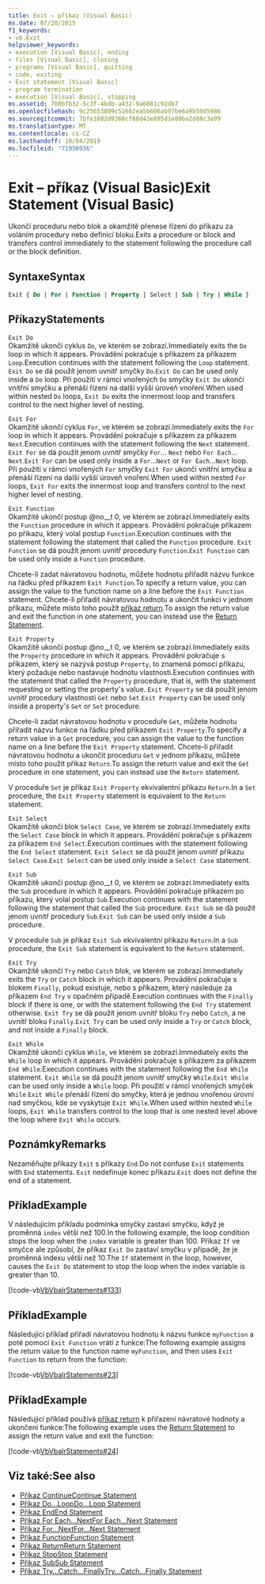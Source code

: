 ```yaml
---
title: Exit – příkaz (Visual Basic)
ms.date: 07/20/2015
f1_keywords:
- vb.Exit
helpviewer_keywords:
- execution [Visual Basic], ending
- files [Visual Basic], closing
- programs [Visual Basic], quitting
- code, exiting
- Exit statement [Visual Basic]
- program termination
- execution [Visual Basic], stopping
ms.assetid: 760bfb32-5c3f-4bdb-a432-9a6001c92db7
ms.openlocfilehash: 9c25653809c51662ea5b606ab97be6a9b50d5986
ms.sourcegitcommit: 7bfe1682d9368cf88d43e895d1e80ba2d88c3a99
ms.translationtype: MT
ms.contentlocale: cs-CZ
ms.lasthandoff: 10/04/2019
ms.locfileid: "71956936"
---
```

# <a name="exit-statement-visual-basic"></a><span data-ttu-id="22379-102">Exit – příkaz (Visual Basic)</span><span class="sxs-lookup"><span data-stu-id="22379-102">Exit Statement (Visual Basic)</span></span>

<span data-ttu-id="22379-103">Ukončí proceduru nebo blok a okamžitě přenese řízení do příkazu za voláním procedury nebo definicí bloku.</span><span class="sxs-lookup"><span data-stu-id="22379-103">Exits a procedure or block and transfers control immediately to the statement following the procedure call or the block definition.</span></span>

## <a name="syntax"></a><span data-ttu-id="22379-104">Syntaxe</span><span class="sxs-lookup"><span data-stu-id="22379-104">Syntax</span></span>

```vb
Exit { Do | For | Function | Property | Select | Sub | Try | While }
```

## <a name="statements"></a><span data-ttu-id="22379-105">Příkazy</span><span class="sxs-lookup"><span data-stu-id="22379-105">Statements</span></span>

 `Exit Do`  
 <span data-ttu-id="22379-106">Okamžitě ukončí cyklus `Do`, ve kterém se zobrazí.</span><span class="sxs-lookup"><span data-stu-id="22379-106">Immediately exits the `Do` loop in which it appears.</span></span> <span data-ttu-id="22379-107">Provádění pokračuje s příkazem za příkazem `Loop`.</span><span class="sxs-lookup"><span data-stu-id="22379-107">Execution continues with the statement following the `Loop` statement.</span></span> <span data-ttu-id="22379-108">`Exit Do` se dá použít jenom uvnitř smyčky `Do`.</span><span class="sxs-lookup"><span data-stu-id="22379-108">`Exit Do` can be used only inside a `Do` loop.</span></span> <span data-ttu-id="22379-109">Při použití v rámci vnořených `Do` smyčky `Exit Do` ukončí vnitřní smyčku a přenáší řízení na další vyšší úroveň vnoření.</span><span class="sxs-lookup"><span data-stu-id="22379-109">When used within nested `Do` loops, `Exit Do` exits the innermost loop and transfers control to the next higher level of nesting.</span></span>

 `Exit For`  
 <span data-ttu-id="22379-110">Okamžitě ukončí cyklus `For`, ve kterém se zobrazí.</span><span class="sxs-lookup"><span data-stu-id="22379-110">Immediately exits the `For` loop in which it appears.</span></span> <span data-ttu-id="22379-111">Provádění pokračuje s příkazem za příkazem `Next`.</span><span class="sxs-lookup"><span data-stu-id="22379-111">Execution continues with the statement following the `Next` statement.</span></span> <span data-ttu-id="22379-112">`Exit For` se dá použít jenom uvnitř smyčky `For`... `Next` nebo `For Each`... `Next`.</span><span class="sxs-lookup"><span data-stu-id="22379-112">`Exit For` can be used only inside a `For`...`Next` or `For Each`...`Next` loop.</span></span> <span data-ttu-id="22379-113">Při použití v rámci vnořených `For` smyčky `Exit For` ukončí vnitřní smyčku a přenáší řízení na další vyšší úroveň vnoření.</span><span class="sxs-lookup"><span data-stu-id="22379-113">When used within nested `For` loops, `Exit For` exits the innermost loop and transfers control to the next higher level of nesting.</span></span>

 `Exit Function`  
 <span data-ttu-id="22379-114">Okamžitě ukončí postup @no__t 0, ve kterém se zobrazí.</span><span class="sxs-lookup"><span data-stu-id="22379-114">Immediately exits the `Function` procedure in which it appears.</span></span> <span data-ttu-id="22379-115">Provádění pokračuje příkazem po příkazu, který volal postup `Function`.</span><span class="sxs-lookup"><span data-stu-id="22379-115">Execution continues with the statement following the statement that called the `Function` procedure.</span></span> <span data-ttu-id="22379-116">`Exit Function` se dá použít jenom uvnitř procedury `Function`.</span><span class="sxs-lookup"><span data-stu-id="22379-116">`Exit Function` can be used only inside a `Function` procedure.</span></span>

 <span data-ttu-id="22379-117">Chcete-li zadat návratovou hodnotu, můžete hodnotu přiřadit názvu funkce na řádku před příkazem `Exit Function`.</span><span class="sxs-lookup"><span data-stu-id="22379-117">To specify a return value, you can assign the value to the function name on a line before the `Exit Function` statement.</span></span> <span data-ttu-id="22379-118">Chcete-li přiřadit návratovou hodnotu a ukončit funkci v jednom příkazu, můžete místo toho použít [příkaz return](return-statement.md).</span><span class="sxs-lookup"><span data-stu-id="22379-118">To assign the return value and exit the function in one statement, you can instead use the [Return Statement](return-statement.md).</span></span>

 `Exit Property`  
 <span data-ttu-id="22379-119">Okamžitě ukončí postup @no__t 0, ve kterém se zobrazí.</span><span class="sxs-lookup"><span data-stu-id="22379-119">Immediately exits the `Property` procedure in which it appears.</span></span> <span data-ttu-id="22379-120">Provádění pokračuje s příkazem, který se nazývá postup `Property`, to znamená pomocí příkazu, který požaduje nebo nastavuje hodnotu vlastnosti.</span><span class="sxs-lookup"><span data-stu-id="22379-120">Execution continues with the statement that called the `Property` procedure, that is, with the statement requesting or setting the property's value.</span></span> <span data-ttu-id="22379-121">`Exit Property` se dá použít jenom uvnitř procedury vlastnosti `Get` nebo `Set`.</span><span class="sxs-lookup"><span data-stu-id="22379-121">`Exit Property` can be used only inside a property's `Get` or `Set` procedure.</span></span>

 <span data-ttu-id="22379-122">Chcete-li zadat návratovou hodnotu v proceduře `Get`, můžete hodnotu přiřadit názvu funkce na řádku před příkazem `Exit Property`.</span><span class="sxs-lookup"><span data-stu-id="22379-122">To specify a return value in a `Get` procedure, you can assign the value to the function name on a line before the `Exit Property` statement.</span></span> <span data-ttu-id="22379-123">Chcete-li přiřadit návratovou hodnotu a ukončit proceduru `Get` v jednom příkazu, můžete místo toho použít příkaz `Return`.</span><span class="sxs-lookup"><span data-stu-id="22379-123">To assign the return value and exit the `Get` procedure in one statement, you can instead use the `Return` statement.</span></span>

 <span data-ttu-id="22379-124">V proceduře `Set` je příkaz `Exit Property` ekvivalentní příkazu `Return`.</span><span class="sxs-lookup"><span data-stu-id="22379-124">In a `Set` procedure, the `Exit Property` statement is equivalent to the `Return` statement.</span></span>

 `Exit Select`  
 <span data-ttu-id="22379-125">Okamžitě ukončí blok `Select Case`, ve kterém se zobrazí.</span><span class="sxs-lookup"><span data-stu-id="22379-125">Immediately exits the `Select Case` block in which it appears.</span></span> <span data-ttu-id="22379-126">Provádění pokračuje s příkazem za příkazem `End Select`.</span><span class="sxs-lookup"><span data-stu-id="22379-126">Execution continues with the statement following the `End Select` statement.</span></span> <span data-ttu-id="22379-127">`Exit Select` se dá použít jenom uvnitř příkazu `Select Case`.</span><span class="sxs-lookup"><span data-stu-id="22379-127">`Exit Select` can be used only inside a `Select Case` statement.</span></span>

 `Exit Sub`  
 <span data-ttu-id="22379-128">Okamžitě ukončí postup @no__t 0, ve kterém se zobrazí.</span><span class="sxs-lookup"><span data-stu-id="22379-128">Immediately exits the `Sub` procedure in which it appears.</span></span> <span data-ttu-id="22379-129">Provádění pokračuje příkazem po příkazu, který volal postup `Sub`.</span><span class="sxs-lookup"><span data-stu-id="22379-129">Execution continues with the statement following the statement that called the `Sub` procedure.</span></span> <span data-ttu-id="22379-130">`Exit Sub` se dá použít jenom uvnitř procedury `Sub`.</span><span class="sxs-lookup"><span data-stu-id="22379-130">`Exit Sub` can be used only inside a `Sub` procedure.</span></span>

 <span data-ttu-id="22379-131">V proceduře `Sub` je příkaz `Exit Sub` ekvivalentní příkazu `Return`.</span><span class="sxs-lookup"><span data-stu-id="22379-131">In a `Sub` procedure, the `Exit Sub` statement is equivalent to the `Return` statement.</span></span>

 `Exit Try`  
 <span data-ttu-id="22379-132">Okamžitě ukončí `Try` nebo `Catch` blok, ve kterém se zobrazí.</span><span class="sxs-lookup"><span data-stu-id="22379-132">Immediately exits the `Try` or `Catch` block in which it appears.</span></span> <span data-ttu-id="22379-133">Provádění pokračuje s blokem `Finally`, pokud existuje, nebo s příkazem, který následuje za příkazem `End Try` v opačném případě.</span><span class="sxs-lookup"><span data-stu-id="22379-133">Execution continues with the `Finally` block if there is one, or with the statement following the `End Try` statement otherwise.</span></span> <span data-ttu-id="22379-134">`Exit Try` se dá použít jenom uvnitř bloku `Try` nebo `Catch`, a ne uvnitř bloku `Finally`.</span><span class="sxs-lookup"><span data-stu-id="22379-134">`Exit Try` can be used only inside a `Try` or `Catch` block, and not inside a `Finally` block.</span></span>

 `Exit While`  
 <span data-ttu-id="22379-135">Okamžitě ukončí cyklus `While`, ve kterém se zobrazí.</span><span class="sxs-lookup"><span data-stu-id="22379-135">Immediately exits the `While` loop in which it appears.</span></span> <span data-ttu-id="22379-136">Provádění pokračuje s příkazem za příkazem `End While`.</span><span class="sxs-lookup"><span data-stu-id="22379-136">Execution continues with the statement following the `End While` statement.</span></span> <span data-ttu-id="22379-137">`Exit While` se dá použít jenom uvnitř smyčky `While`.</span><span class="sxs-lookup"><span data-stu-id="22379-137">`Exit While` can be used only inside a `While` loop.</span></span> <span data-ttu-id="22379-138">Při použití v rámci vnořených smyček `While` `Exit While` přenáší řízení do smyčky, která je jednou vnořenou úrovní nad smyčkou, kde se vyskytuje `Exit While`.</span><span class="sxs-lookup"><span data-stu-id="22379-138">When used within nested `While` loops, `Exit While` transfers control to the loop that is one nested level above the loop where `Exit While` occurs.</span></span>

## <a name="remarks"></a><span data-ttu-id="22379-139">Poznámky</span><span class="sxs-lookup"><span data-stu-id="22379-139">Remarks</span></span>

<span data-ttu-id="22379-140">Nezaměňujte příkazy `Exit` s příkazy `End`.</span><span class="sxs-lookup"><span data-stu-id="22379-140">Do not confuse `Exit` statements with `End` statements.</span></span> <span data-ttu-id="22379-141">`Exit` nedefinuje konec příkazu.</span><span class="sxs-lookup"><span data-stu-id="22379-141">`Exit` does not define the end of a statement.</span></span>

## <a name="example"></a><span data-ttu-id="22379-142">Příklad</span><span class="sxs-lookup"><span data-stu-id="22379-142">Example</span></span>

<span data-ttu-id="22379-143">V následujícím příkladu podmínka smyčky zastaví smyčku, když je proměnná `index` větší než 100.</span><span class="sxs-lookup"><span data-stu-id="22379-143">In the following example, the loop condition stops the loop when the `index` variable is greater than 100.</span></span> <span data-ttu-id="22379-144">Příkaz `If` ve smyčce ale způsobí, že příkaz `Exit Do` zastaví smyčku v případě, že je proměnná indexu větší než 10.</span><span class="sxs-lookup"><span data-stu-id="22379-144">The `If` statement in the loop, however, causes the `Exit Do` statement to stop the loop when the index variable is greater than 10.</span></span>

[!code-vb[VbVbalrStatements#133](~/samples/snippets/visualbasic/VS_Snippets_VBCSharp/VbVbalrStatements/VB/class10.vb#133)]

## <a name="example"></a><span data-ttu-id="22379-145">Příklad</span><span class="sxs-lookup"><span data-stu-id="22379-145">Example</span></span>

<span data-ttu-id="22379-146">Následující příklad přiřadí návratovou hodnotu k názvu funkce `myFunction` a poté pomocí `Exit Function` vrátí z funkce:</span><span class="sxs-lookup"><span data-stu-id="22379-146">The following example assigns the return value to the function name `myFunction`, and then uses `Exit Function` to return from the function:</span></span>

[!code-vb[VbVbalrStatements#23](~/samples/snippets/visualbasic/VS_Snippets_VBCSharp/VbVbalrStatements/VB/Class1.vb#23)]

## <a name="example"></a><span data-ttu-id="22379-147">Příklad</span><span class="sxs-lookup"><span data-stu-id="22379-147">Example</span></span>

<span data-ttu-id="22379-148">Následující příklad používá [příkaz return](return-statement.md) k přiřazení návratové hodnoty a ukončení funkce:</span><span class="sxs-lookup"><span data-stu-id="22379-148">The following example uses the [Return Statement](return-statement.md) to assign the return value and exit the function:</span></span>

[!code-vb[VbVbalrStatements#24](~/samples/snippets/visualbasic/VS_Snippets_VBCSharp/VbVbalrStatements/VB/Class1.vb#24)]

## <a name="see-also"></a><span data-ttu-id="22379-149">Viz také:</span><span class="sxs-lookup"><span data-stu-id="22379-149">See also</span></span>

- [<span data-ttu-id="22379-150">Příkaz Continue</span><span class="sxs-lookup"><span data-stu-id="22379-150">Continue Statement</span></span>](continue-statement.md)
- [<span data-ttu-id="22379-151">Příkaz Do...Loop</span><span class="sxs-lookup"><span data-stu-id="22379-151">Do...Loop Statement</span></span>](do-loop-statement.md)
- [<span data-ttu-id="22379-152">Příkaz End</span><span class="sxs-lookup"><span data-stu-id="22379-152">End Statement</span></span>](end-statement.md)
- [<span data-ttu-id="22379-153">Příkaz For Each...Next</span><span class="sxs-lookup"><span data-stu-id="22379-153">For Each...Next Statement</span></span>](for-each-next-statement.md)
- [<span data-ttu-id="22379-154">Příkaz For...Next</span><span class="sxs-lookup"><span data-stu-id="22379-154">For...Next Statement</span></span>](for-next-statement.md)
- [<span data-ttu-id="22379-155">Příkaz Function</span><span class="sxs-lookup"><span data-stu-id="22379-155">Function Statement</span></span>](function-statement.md)
- [<span data-ttu-id="22379-156">Příkaz Return</span><span class="sxs-lookup"><span data-stu-id="22379-156">Return Statement</span></span>](return-statement.md)
- [<span data-ttu-id="22379-157">Příkaz Stop</span><span class="sxs-lookup"><span data-stu-id="22379-157">Stop Statement</span></span>](stop-statement.md)
- [<span data-ttu-id="22379-158">Příkaz Sub</span><span class="sxs-lookup"><span data-stu-id="22379-158">Sub Statement</span></span>](sub-statement.md)
- [<span data-ttu-id="22379-159">Příkaz Try...Catch...Finally</span><span class="sxs-lookup"><span data-stu-id="22379-159">Try...Catch...Finally Statement</span></span>](try-catch-finally-statement.md)
